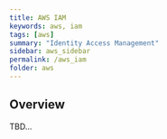 ```yaml
---
title: AWS IAM
keywords: aws, iam
tags: [aws]
summary: "Identity Access Management"
sidebar: aws_sidebar
permalink: /aws_iam
folder: aws
---
```


## Overview

TBD...
